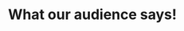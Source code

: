 ---
title: What our audience says!
description: Features productivity, tips, inspiration and strategies for massive profits. Find out how to set up a successful blog or how to make yours even better!
---